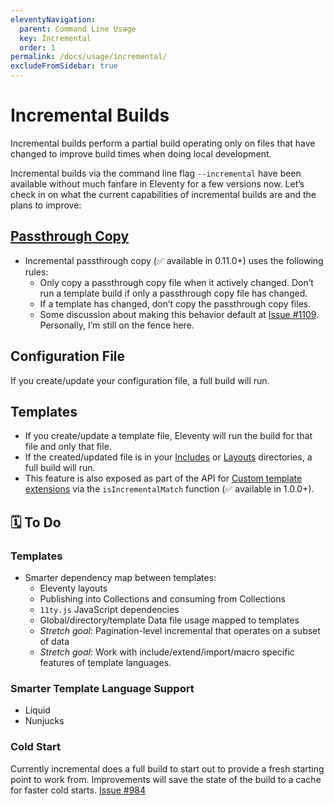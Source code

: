 ```yaml
---
eleventyNavigation:
  parent: Command Line Usage
  key: Incremental
  order: 1
permalink: /docs/usage/incremental/
excludeFromSidebar: true
---
```

# Incremental Builds

Incremental builds perform a partial build operating only on files that have changed to improve build times when doing local development.

Incremental builds via the command line flag `--incremental` have been available without much fanfare in Eleventy for a few versions now. Let’s check in on what the current capabilities of incremental builds are and the plans to improve:

## [Passthrough Copy](/docs/copy/)

* Incremental passthrough copy (✅  available in 0.11.0+) uses the following rules:
  * Only copy a passthrough copy file when it actively changed. Don’t run a template build if only a passthrough copy file has changed.
  * If a template has changed, don’t copy the passthrough copy files.
  * Some discussion about making this behavior default at [Issue #1109](https://github.com/11ty/eleventy/issues/1109). Personally, I’m still on the fence here.

## Configuration File

If you create/update your configuration file, a full build will run.

## Templates

* If you create/update a template file, Eleventy will run the build for that file and only that file.
* If the created/updated file is in your [Includes](/docs/config/#directory-for-includes) or [Layouts](/docs/config/#directory-for-layouts-(optional)) directories, a full build will run.
* This feature is also exposed as part of the API for [Custom template extensions](/docs/languages/custom/) via the `isIncrementalMatch` function (✅  available in 1.0.0+).
<!-- * Implemented as part of the Eleventy Vue plugin -->

## 🗓 To Do

### Templates

* Smarter dependency map between templates:
  * Eleventy layouts
  * Publishing into Collections and consuming from Collections
  * `11ty.js` JavaScript dependencies
  * Global/directory/template Data file usage mapped to templates
  * _Stretch goal_: Pagination-level incremental that operates on a subset of data
  * _Stretch goal_: Work with include/extend/import/macro specific features of template languages.

### Smarter Template Language Support

* Liquid
* Nunjucks

### Cold Start

Currently incremental does a full build to start out to provide a fresh starting point to work from. Improvements will save the state of the build to a cache for faster cold starts. [Issue #984](https://github.com/11ty/eleventy/issues/984)